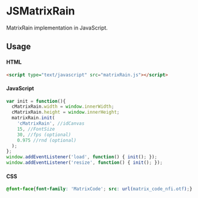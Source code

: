 # JSMatrixRain
MatrixRain implementation in JavaScript.

## Usage ##

#### HTML ####
```html
<script type="text/javascript" src="matrixRain.js"></script>
```
#### JavaScript ####
```javascript
var init = function(){
  cMatrixRain.width = window.innerWidth;
  cMatrixRain.height = window.innerHeight;
  matrixRain.init(
    'cMatrixRain', //idCanvas
    15, //FontSize
    30, //fps (optional)
    0.975 //rnd (optional)
  );
};
window.addEventListener('load', function() { init(); });
window.addEventListener('resize', function() { init(); });
```

#### CSS ####
```css
@font-face{font-family: 'MatrixCode'; src: url(matrix_code_nfi.otf);}
```
